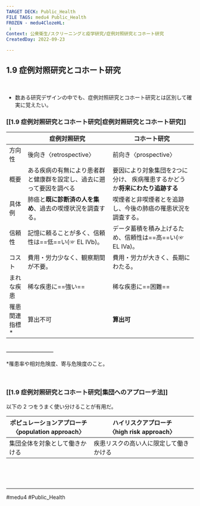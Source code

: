 ```yaml
---
TARGET DECK: Public_Health
FILE TAGS: medu4 Public_Health
FROZEN - medu4ClozeHL:
 : 
Context: 公衆衛生/スクリーニングと疫学研究/症例対照研究とコホート研究
CreatedDay: 2022-09-23

---
```


## 1.9 症例対照研究とコホート研究

<br>

- 数ある研究デザインの中でも、症例対照研究とコホート研究とは区別して確実に覚えたい。

### [[1.9 症例対照研究とコホート研究|症例対照研究とコホート研究]]
| |症例対照研究|コホート研究|
|---|---|---|
|方向性|後向き〈retrospective〉|前向き〈prospective〉|
|概要|ある疾病の有無により患者群と健康群を設定し、過去に遡って要因を調べる|要因により対象集団を2つに分け、 疾病罹患するかどうか**将来にわたり追跡する**|
|具体例|肺癌と**既に診断済の人を集め**、過去の喫煙状況を調査する。|喫煙者と非喫煙者とを追跡し、今後の肺癌の罹患状況を調査する。|
|信頼性|記憶に頼ることが多く、信頼性は==低==い(☞ EL Ⅳb)。|データ蓄積を積み上げるため、信頼性は==高==い(☞ EL Ⅳa)。|
|コスト|費用・労力少なく、観察期間が不要。|費用・労力が大きく、長期にわたる。|
|まれな疾患|稀な疾患に==強い==|稀な疾患に==困難==|
|罹患関連指標\*|算出不可|**算出可**|
#### ＿＿＿＿＿＿＿＿＿
\*罹患率や相対危険度、寄与危険度のこと。
<!--ID: 1664685325746-->



<br>

### [[1.9 症例対照研究とコホート研究|集団へのアプローチ法]]
以下の 2 つをうまく使い分けることが有用だ。

|ポピュレーションアプローチ<br>〈population approach〉 |ハイリスクアプローチ<br>〈high risk approach〉|
|---|---|
|集団全体を対象として働きかける|疾患リスクの高い人に限定して働きかける|



<br><br><br>

---
#medu4 #Public_Health
